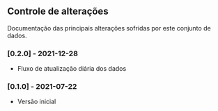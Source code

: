 ## Controle de alterações

Documentação das principais alterações sofridas por este conjunto de dados.

### [0.2.0] - 2021-12-28

- Fluxo de atualização diária dos dados

### [0.1.0] - 2021-07-22

- Versão inicial
